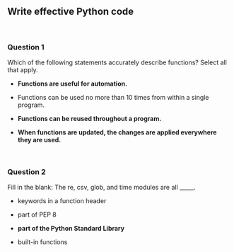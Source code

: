 ## Write effective Python code


<br>

### Question 1

Which of the following statements accurately describe functions? Select all that apply.

* **Functions are useful for automation.**

* Functions can be used no more than 10 times from within a single program.

* **Functions can be reused throughout a program.**

* **When functions are updated, the changes are applied everywhere they are used.**


<br>

### Question 2

Fill in the blank: The re, csv, glob, and time modules are all _____.

* keywords in a function header

* part of PEP 8

* **part of the Python Standard Library**

* built-in functions 